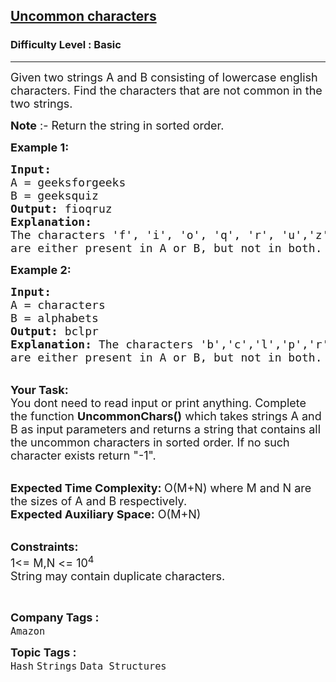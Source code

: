 <h2><a href="https://practice.geeksforgeeks.org/problems/uncommon-characters4932/1?page=1&difficulty[]=-1&sprint=a663236c31453b969852f9ea22507634&sortBy=submissions">Uncommon characters</a></h2><h3>Difficulty Level : Basic</h3><hr><div class="problems_problem_content__Xm_eO"><p><span style="font-size: 18px;">Given two strings A and B consisting of lowercase english characters. Find the characters that are not common in the two strings.&nbsp;</span></p>
<p><span style="font-size: 18px;"><strong>Note</strong> :- Return the string in sorted order.</span></p>
<p><strong><span style="font-size: 18px;">Example 1:</span></strong></p>
<pre><span style="font-size: 18px;"><strong>Input:</strong>
A = geeksforgeeks
B = geeksquiz
<strong>Output: </strong>fioqruz
<strong>Explanation: </strong>
The characters 'f', 'i', 'o', 'q', 'r', 'u','z' 
are either present in A or B, but not in both.</span></pre>
<p><strong><span style="font-size: 18px;">Example 2:</span></strong></p>
<pre><span style="font-size: 18px;"><strong>Input:</strong>
A = characters
B = alphabets
<strong>Output:</strong> bclpr
<strong>Explanation: </strong>The characters 'b','c','l','p','r' 
are either present in A or B, but not in both.</span></pre>
<p><br><span style="font-size: 18px;"><strong>Your Task: &nbsp;</strong><br>You dont need to read input or print anything. Complete the function <strong>UncommonChars()</strong> which takes strings A and B as input parameters and returns a string that contains all the uncommon characters in sorted order. If no such character exists return "-1".</span></p>
<p><br><span style="font-size: 18px;"><strong>Expected Time Complexity: </strong>O(M+N) where M and N are the sizes of A and B respectively.<br><strong>Expected Auxiliary Space:</strong> O(M+N) &nbsp;</span></p>
<p><br><span style="font-size: 18px;"><strong>Constraints:</strong><br>1&lt;= M,N &lt;= 10<sup>4</sup><br>String may contain duplicate characters.</span></p>
<p>&nbsp;</p></div><p><span style=font-size:18px><strong>Company Tags : </strong><br><code>Amazon</code>&nbsp;<br><p><span style=font-size:18px><strong>Topic Tags : </strong><br><code>Hash</code>&nbsp;<code>Strings</code>&nbsp;<code>Data Structures</code>&nbsp;